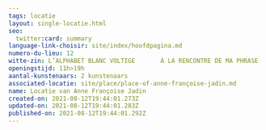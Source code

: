 ```yaml
---
tags: locatie
layout: single-locatie.html
seo:
  twitter:card: summary
language-link-choisir: site/index/hoofdpagina.md
numero-du-lieu: 12
witte-zin: L’ALPHABET BLANC VOLTIGE       À LA RENCONTRE DE MA PHRASE
openingstijd: 11h>19h
aantal-kunstenaars: 2 kunstenaars
associated-locatie: site/place/place-of-anne-françoise-jadin.md
name: Locatie van Anne Françoise Jadin
created-on: 2021-08-12T19:44:01.273Z
updated-on: 2021-08-12T19:44:01.283Z
published-on: 2021-08-12T19:44:01.292Z
---
```


